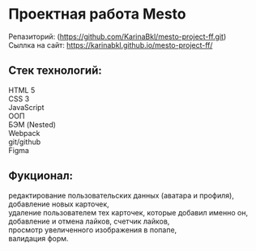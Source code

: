 # Проектная работа Mesto
Репазиторий: (https://github.com/KarinaBkl/mesto-project-ff.git)  
Сыллка на сайт: https://karinabkl.github.io/mesto-project-ff/   
## Стек технологий:
HTML 5  
CSS 3  
JavaScript   
ООП  
БЭМ (Nested)  
Webpack  
git/github  
Figma  
## Фукционал:
редактирование пользовательских данных (аватара и профиля),  
добавление новых карточек,  
удаление пользователем тех карточек, которые добавил именно он,  
добавление и отмена лайков, счетчик лайков,  
просмотр увеличенного изображения в попапе,  
валидация форм.
